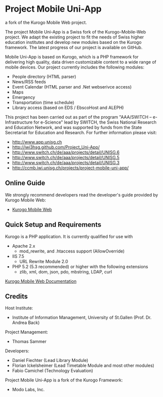 # Project Mobile Uni-App
a fork of the Kurogo Mobile Web project.

The project Mobile Uni-App is a Swiss fork of the Kurogo-Mobile-Web project. We adapt the existing project to fit the needs of Swiss higher education institutes and develop new modules based on the Kurogo framework. The latest progress of our project is available on GitHub.

Mobile Uni-App is based on Kurogo, which is a PHP framework for delivering high quality, data driven customizable content to a wide
range of mobile devices. Our project currently includes the following modules:

* People directory (HTML parser)
* News/RSS feeds
* Event Calendar (HTML parser and .Net webserivce access)
* Maps
* Emergency
* Transportation (time schedule)
* Library access (based on EDS / EbscoHost and ALEPH)

This project has been carried out as part of the program "AAA/SWITCH – e-Infrastructure for 
e-Science" lead by SWITCH, the Swiss National Research and Education Network, and was 
supported by funds from the State Secretariat for Education and Research.
For further information please visit:

* http://www.app.unisg.ch
* http://iwi3hsg.github.com/Project_Uni-App/
* http://www.switch.ch/de/aaa/projects/detail/UNISG.6
* http://www.switch.ch/de/aaa/projects/detail/UNISG.5
* http://www.switch.ch/de/aaa/projects/detail/UNISG.3
* http://ccmb.iwi.unisg.ch/projects/project-mobile-uni-app/


## Online Guide

We strongly recommend developers read the developer's guide provided by Kurogo Mobile Web:

* [Kurogo Mobile Web](http://kurogo.org/docs/mw/)

## Quick Setup and Requirements

Kurogo is a PHP application. It is currently qualified for use with

* Apache 2.x
    * mod_rewrite, and .htaccess support (AllowOverride)
* IIS 7.5
   * URL Rewrite Module 2.0
* PHP 5.2 (5.3 recommended) or higher with the following extensions
    * zlib, xml, dom, json, pdo, mbstring, LDAP, curl

[Kurogo Mobile Web Documentation](http://kurogo.org/docs)

## Credits

Host Institute:
* Institute of Information Management, University of St.Gallen (Prof. Dr. Andrea Back)

Project Management: 
* Thomas Sammer

Developers:
* Daniel Fiechter (Lead Library Module)
* Florian Ickelsheimer (Lead Timetable Module and most other modules)
* Fabio Camichel (Technology Evaluation)


Project Mobile Uni-App is a fork of the Kurogo Framework:
* Modo Labs, Inc.

